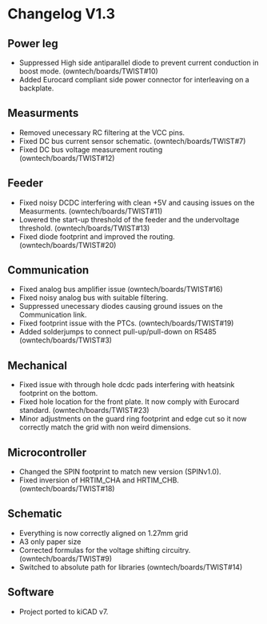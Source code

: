 # Changelog V1.3

## Power leg

- Suppressed High side antiparallel diode to prevent current conduction in boost mode. (owntech/boards/TWIST#10)
- Added Eurocard compliant side power connector for interleaving on a backplate. 

## Measurments 

- Removed unecessary RC filtering at the VCC pins. 
- Fixed DC bus current sensor schematic. (owntech/boards/TWIST#7)
- Fixed DC bus voltage measurement routing (owntech/boards/TWIST#12)

## Feeder 

- Fixed noisy DCDC interfering with clean +5V and causing issues on the Measurments. (owntech/boards/TWIST#11)
- Lowered the start-up threshold of the feeder and the undervoltage threshold. (owntech/boards/TWIST#13)
- Fixed diode footprint and improved the routing. (owntech/boards/TWIST#20)

## Communication 

- Fixed analog bus amplifier issue (owntech/boards/TWIST#16)
- Fixed noisy analog bus with suitable filtering. 
- Suppressed unecessary diodes causing ground issues on the Communication link. 
- Fixed footprint issue with the PTCs. (owntech/boards/TWIST#19)
- Added solderjumps to connect pull-up/pull-down on RS485 (owntech/boards/TWIST#3)

## Mechanical 

- Fixed issue with through hole dcdc pads interfering with heatsink footprint on the bottom.
- Fixed hole location for the front plate. It now comply with Eurocard standard. (owntech/boards/TWIST#23)
- Minor adjustments on the guard ring footprint and edge cut so it now correctly match the grid with non weird dimensions.

## Microcontroller

- Changed the SPIN footprint to match new version (SPINv1.0).
- Fixed inversion of HRTIM_CHA and HRTIM_CHB. (owntech/boards/TWIST#18)

## Schematic

- Everything is now correctly aligned on 1.27mm grid
- A3 only paper size
- Corrected formulas for the voltage shifting circuitry. (owntech/boards/TWIST#9)
- Switched to absolute path for libraries (owntech/boards/TWIST#14)

## Software 

- Project ported to kiCAD v7.

